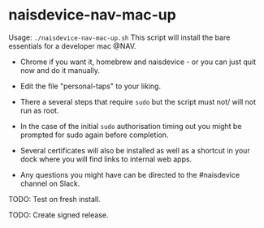 # naisdevice-nav-mac-up

Usage: `./naisdevice-nav-mac-up.sh`
This script will install the bare essentials
for a developer mac @NAV. 

- Chrome if you want it, homebrew
and naisdevice - or you can just quit now and do it manually.

- Edit the file "personal-taps" to your liking. 

- There a several steps that require `sudo` but the script must not/
will not run as root. 

- In the case of the initial `sudo` authorisation 
timing out you might be prompted for sudo again before completion.

- Several certificates will also be installed as well as a shortcut
in your dock where you will find links to internal web apps.

- Any questions you might have can be directed to the #naisdevice
channel on Slack.

TODO: Test on fresh install.

TODO: Create signed release.
